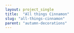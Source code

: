 ```yaml
---
layout: project_single
title:  "All things Cinnamon"
slug: "all-things-cinnamon"
parent: "autumn-decorations"
---
```

 